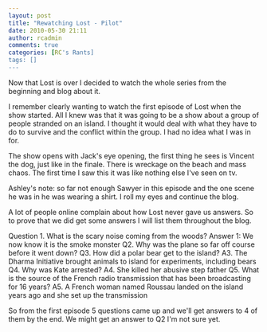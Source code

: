 ```yaml
---
layout: post
title: "Rewatching Lost - Pilot"
date: 2010-05-30 21:11
author: rcadmin
comments: true
categories: [RC's Rants]
tags: []
---
```

Now that Lost is over I decided to watch the whole series from the beginning and blog about it. 

I remember clearly wanting to watch the first episode of Lost when the show started. All I knew was that it was going to be a show about a group of people stranded on an island. I thought it would deal with what they have to do to survive and the conflict within the group. I had no idea what I was in for. 

The show opens with Jack's eye opening, the first thing he sees is Vincent the dog, just like in the finale. There is wreckage on the beach and mass chaos. The first time I saw this it was like nothing else I've seen on tv. 

Ashley's note: so far not enough Sawyer in this episode and the one scene he was in he was wearing a shirt. I roll my eyes and continue the blog.

A lot of people online complain about how Lost never gave us answers. So to prove that we did get some answers I will list them throughout the blog.

Question 1. What is the scary noise coming from the woods?
Answer 1: We now know it is the smoke monster
Q2. Why was the plane so far off course before it went down?
Q3. How did a polar bear get to the island?
A3. The Dharma Initiative brought animals to island for experiments, including bears
Q4. Why was Kate arrested?
A4. She killed her abusive step father
Q5. What is the source of the French radio transmission that has been broadcasting for 16 years?
A5. A French woman named Roussau landed on the island years ago and she set up the transmission 

So from the first episode 5 questions came up and we'll get answers to 4 of them by the end. We might get an answer to Q2 I'm not sure yet.

